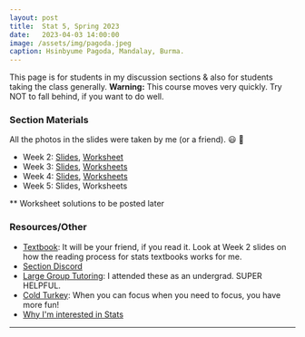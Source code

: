 ```yaml
---
layout: post
title:  Stat 5, Spring 2023
date:   2023-04-03 14:00:00
image: /assets/img/pagoda.jpeg
caption: Hsinbyume Pagoda, Mandalay, Burma.
---
```


This page is for students in my discussion sections & also for students taking the class generally.
**Warning:** This course moves very quickly.  Try NOT to fall behind, if you want to do well.


### Section Materials

All the photos in the slides were taken by me (or a friend). 😃 📸

* Week 2: [Slides](https://drive.google.com/open?id=1OkH9b8BXoJGKiwKz06Acw8c57KX9KOBC&authuser=shokawano5%40gmail.com&usp=drive_fs), [Worksheet](https://docs.google.com/document/d/1VnbbXiNqEWxGZsBhJF_BDp_1p1JbdkX10arV6yPzujM/edit?usp=sharing)
* Week 3: [Slides](https://drive.google.com/open?id=1PiaJqUh6zCWOc-N7eZr7Czc0jYRhUfsY&authuser=shokawano5%40gmail.com&usp=drive_fs), [Worksheets](https://docs.google.com/document/d/1ZdBOl86rRucvUtWAnFtfuJLiZX6gt9UOTfTtDoMYNhQ/edit?usp=share_link)
* Week 4: [Slides](https://drive.google.com/open?id=1PhZmGpd_8bEtgBhf2X5IkeqV7kZOFEUM&authuser=shokawano5%40gmail.com&usp=drive_fs), [Worksheets](https://docs.google.com/document/d/1B_3ob25iHkp_DEk1anEFTUrg3jfwO3P0PL6AGOn1_aM/edit?usp=sharing)
* Week 5: Slides, Worksheets


** Worksheet solutions to be posted later

### Resources/Other

* [Textbook](https://www.openintro.org/book/os/): It will be your friend, if you read it. Look at Week 2 slides on how the reading process for stats textbooks works for me.
* [Section Discord](https://discord.gg/zkz2v3gR7H)
* [Large Group Tutoring](https://lss.ucsc.edu/lss-tutor-hub/index.html):  I attended these as an undergrad. SUPER HELPFUL.
* [Cold Turkey](https://getcoldturkey.com): When you can focus when you need to focus, you have more fun!
* [Why I'm interested in Stats](https://sho-kawano.github.io/2021/09/08/why-stats/)

***

